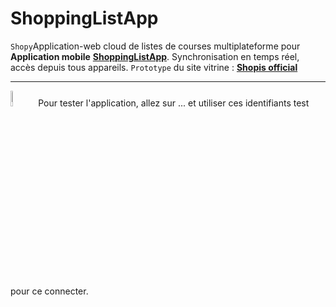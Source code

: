 # ShoppingListApp
`Shopy`Application-web cloud de listes de courses multiplateforme pour **Application mobile** **[ShoppingListApp](https://github.com/ShopListApp/ShopisApp/)**. Synchronisation en temps réel, accès depuis tous appareils. `Prototype` du site vitrine : **[Shopis official](https://shopisofficial.netlify.app/)**

---

<img src="https://icons.iconarchive.com/icons/oxygen-icons.org/oxygen/24/Apps-preferences-desktop-cryptography-icon.png" width="8%" alt="infos icon"/> Pour tester l'application, allez sur ... et utiliser ces identifiants test pour ce connecter.

